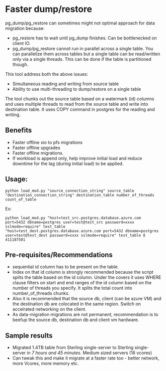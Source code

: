# Faster dump/restore
pg\_dump/pg\_restore can sometimes might not optimal approach for data migration because:
- pg\_restore has to wait until pg\_dump finishes. Can be bottlenecked on client IO.
- pg\_dump/pg\_restore cannot run in parallel across a single table. You can parallelize them across tables but a single table can be read/written only via a single threads. This can be done if the table is partitioned though.

This tool address both the above issues:
- Simultaneous reading and writing from source table
- Ability to use multi-threading to dump/restore on a single table

The tool chunks out the source table based on a watermark (id) columns and uses multiple threads to read from the source table and write into destination table. It uses COPY command in postgres for the reading and writing.

## Benefits
- Faster offline xio to pfs migrations 
- Faster offline upgrades 
- Faster offline migrations. 
- If workload is append only, help improve initial load and reduce downtime for the lag (during initial load) to be applied. 

## Usage:
```
python load_mod.py "source_connection_string" source_table "destination_connection_string" destination_table number_of_threads count_of_table
```
Ex:
```
python load_mod.py "host=test_src.postgres.database.azure.com port=5432 dbname=postgres user=test@test_src password=xxxx sslmode=require" test_table "host=test_dest.postgres.database.azure.com port=5432 dbname=postgres user=test@test_dest password=xxxx sslmode=require" test_table 8 411187501
```

## Pre-requisites/Recommendations
- sequential id column has to be present on the table.
- Index on that id column is strongly recommended because the script splits the table based on the id column. Under the covers it uses WHERE clause filters on start and end ranges of the id column based on the number of threads you specify. It splits the total count into number\_of\_threads chunks.
- Also it is recommended that the source db, client (can be azure VM) and the destination db are colocated in the same region. Switch on accelrated networking on the client.
- As data-migration migrations are not permanent, recommendation is to beefup the source db, destination db and client vm hardware.

## Sample results
-  Migrated 1.4TB table from Sterling single-server to Sterling single-server in *7 hours and 45 minutes*. Medium sized servers (16 vcores)
-  Can tweak this and make it migrate at a faster rate too - better network, more Vcores, more memory etc.
